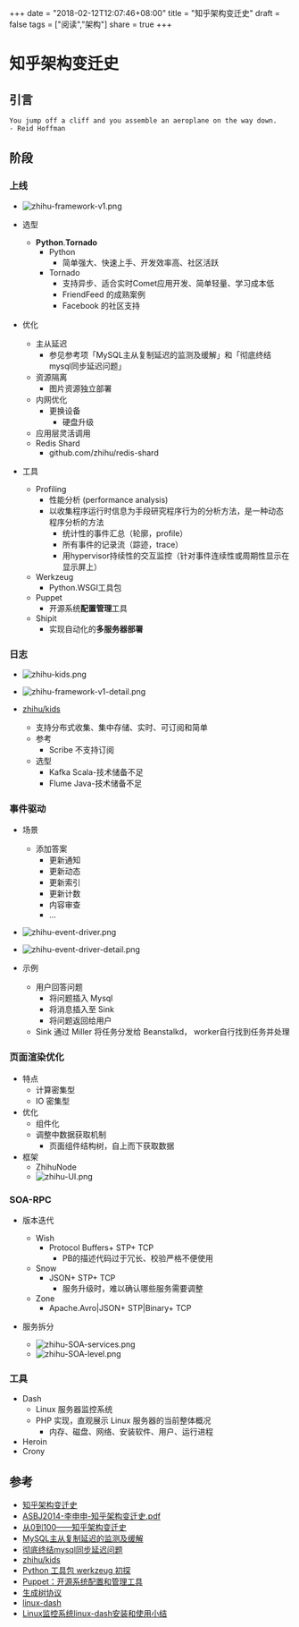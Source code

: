 +++
date = "2018-02-12T12:07:46+08:00"
title = "知乎架构变迁史"
draft = false
tags = ["阅读","架构"]
share = true
+++

# 知乎架构变迁史

## 引言
> 
	You jump off a cliff and you assemble an aeroplane on the way down.
	- Reid Hoffman


## 阶段
### 上线
- ![zhihu-framework-v1.png](http://otzm88f21.bkt.clouddn.com/5ff9e013-1f9b-4a35-a5c6-c898e55ecb8e.png)

- 选型
	- **Python**.**Tornado**
		- Python
			- 简单强大、快速上手、开发效率高、社区活跃
		- Tornado
			- 支持异步、适合实时Comet应用开发、简单轻量、学习成本低
			- FriendFeed 的成熟案例
			- Facebook 的社区支持
- 优化
	- 主从延迟
		- 参见参考项「MySQL主从复制延迟的监测及缓解」和「彻底终结mysql同步延迟问题」
	- 资源隔离
		- 图片资源独立部署
	- 内网优化
		- 更换设备
			- 硬盘升级
	- 应用层灵活调用
	- Redis Shard
		- github.com/zhihu/redis-shard

- 工具
	- Profiling
		- 性能分析 (performance analysis)
		- 以收集程序运行时信息为手段研究程序行为的分析方法，是一种动态程序分析的方法
			- 统计性的事件汇总（轮廓，profile）
			- 所有事件的记录流（踪迹，trace）
			- 用hypervisor持续性的交互监控（针对事件连续性或周期性显示在显示屏上）
	- Werkzeug
		- Python.WSGI工具包
	- Puppet
		- 开源系统**配置管理**工具
	- Shipit
		- 实现自动化的**多服务器部署**


### 日志
- ![zhihu-kids.png](http://otzm88f21.bkt.clouddn.com/45e5e999-f374-4b2a-a00d-2aaf637efc1c.png)
- ![zhihu-framework-v1-detail.png](http://otzm88f21.bkt.clouddn.com/6cd2f5b3-ed0c-4cc2-88f9-d1bd0a3fc619.png)

- [zhihu/kids](https://github.com/zhihu/kids)
	- 支持分布式收集、集中存储、实时、可订阅和简单
	- 参考
		- Scribe	不支持订阅
	- 选型
		- Kafka		Scala-技术储备不足
		- Flume		Java-技术储备不足


### 事件驱动
- 场景
	- 添加答案
		- 更新通知
		- 更新动态
		- 更新索引
		- 更新计数
		- 内容审查
		- ...

- ![zhihu-event-driver.png](http://otzm88f21.bkt.clouddn.com/d7ebb832-5a43-4566-91b6-4f25392a145c.png)
- ![zhihu-event-driver-detail.png](http://otzm88f21.bkt.clouddn.com/4ccb25d5-82c3-4333-94bf-17fe8e0f2a23.png)


- 示例
	- 用户回答问题
		- 将问题插入 Mysql
		- 将消息插入至 Sink
		- 将问题返回给用户
	- Sink 通过 Miller 将任务分发给 Beanstalkd， worker自行找到任务并处理



### 页面渲染优化
- 特点
	- 计算密集型
	- IO 密集型
- 优化
	- 组件化
	- 调整中数据获取机制
		- 页面组件结构树，自上而下获取数据
- 框架
	- ZhihuNode
	- ![zhihu-UI.png](http://otzm88f21.bkt.clouddn.com/9a1e6656-027e-4705-bff6-04f0f9b4837b.png)


### SOA-RPC
- 版本迭代
	- Wish
		- Protocol Buffers+ STP+ TCP
			- PB的描述代码过于冗长、校验严格不便使用
	- Snow
		- JSON+ STP+ TCP
			- 服务升级时，难以确认哪些服务需要调整
	- Zone
		- Apache.Avro|JSON+ STP|Binary+ TCP

- 服务拆分
	- ![zhihu-SOA-services.png](http://otzm88f21.bkt.clouddn.com/7e383da5-9c27-4ca7-b5ab-af5e22f2bf72.png)
	- ![zhihu-SOA-level.png](http://otzm88f21.bkt.clouddn.com/40ea607e-4f24-4436-a141-32082a62d401.png)


### 工具
- Dash
	- Linux 服务器监控系统
	- PHP 实现，直观展示 Linux 服务器的当前整体概况
		- 内存、磁盘、网络、安装软件、用户、运行进程
- Heroin
- Crony



## 参考
- [知乎架构变迁史](https://zhuanlan.zhihu.com/p/27813376)
- [ASBJ2014-李申申-知乎架构变迁史.pdf](http://otzm88f21.bkt.clouddn.com/452c48f3-7d2a-43bd-9a49-6b7997fbfce0.pdf)
- [从0到100——知乎架构变迁史](http://www.infoq.com/cn/news/2014/12/zhihu-architecture-evolution)
- [MySQL主从复制延迟的监测及缓解](http://blog.csdn.net/jiao_fuyou/article/details/15027447)
- [彻底终结mysql同步延迟问题](http://domain.yqjdcyy.com/post/%E5%BD%BB%E5%BA%95%E7%BB%88%E7%BB%93mysql%E5%90%8C%E6%AD%A5%E5%BB%B6%E8%BF%9F%E9%97%AE%E9%A2%98/)
- [zhihu/kids](https://github.com/zhihu/kids)
- [Python 工具包 werkzeug 初探](http://python.jobbole.com/84765/)
- [Puppet：开源系统配置和管理工具](https://www.ibm.com/developerworks/cn/opensource/os-cn-puppet/index.html)
- [生成树协议](https://zh.wikipedia.org/wiki/%E7%94%9F%E6%88%90%E6%A0%91%E5%8D%8F%E8%AE%AE)
- [linux-dash](http://blog.topspeedsnail.com/archives/3652)
- [Linux监控系统linux-dash安装和使用小结](http://blog.csdn.net/i_chips/article/details/45694029)
